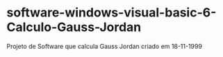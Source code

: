 # software-windows-visual-basic-6-Calculo-Gauss-Jordan
Projeto de Software que calcula Gauss Jordan criado em 18-11-1999
